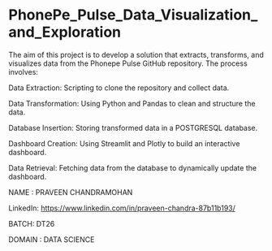 # PhonePe_Pulse_Data_Visualization_and_Exploration
The aim of this project is to develop a solution that extracts, transforms, and visualizes data from the Phonepe Pulse GitHub repository. The process involves:

Data Extraction: Scripting to clone the repository and collect data.

Data Transformation: Using Python and Pandas to clean and structure the data.

Database Insertion: Storing transformed data in a POSTGRESQL database.

Dashboard Creation: Using Streamlit and Plotly to build an interactive dashboard.

Data Retrieval: Fetching data from the database to dynamically update the dashboard.

NAME : PRAVEEN CHANDRAMOHAN 

LinkedIn: https://www.linkedin.com/in/praveen-chandra-87b11b193/

BATCH: DT26

DOMAIN : DATA SCIENCE

